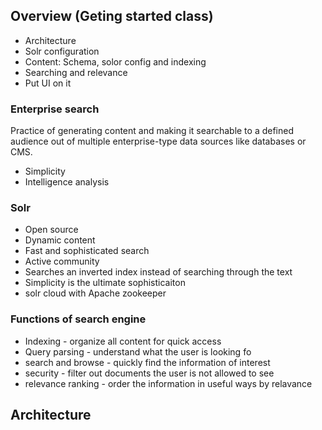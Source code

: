 ## Overview (Geting started class)

* Architecture
* Solr configuration
* Content: Schema, solor config and indexing
* Searching and relevance
* Put UI on it

### Enterprise search
Practice of generating content and making it searchable to a defined audience out of multiple enterprise-type data sources like databases or CMS.
* Simplicity
* Intelligence analysis

### Solr
* Open source
* Dynamic content
* Fast and sophisticated search
* Active community
* Searches an inverted index instead of searching through the text
* Simplicity is the ultimate sophisticaiton
* solr cloud with Apache zookeeper

### Functions of search engine
* Indexing - organize all content for quick access
* Query parsing - understand what the user is looking fo
* search and browse - quickly find the information of interest
* security - filter out documents the user is not allowed to see
* relevance ranking - order the information in useful ways by relavance

## Architecture

